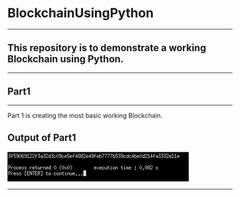 # BlockchainUsingPython

---

## This repository is to demonstrate a working Blockchain using Python.

---

## Part1

---

Part 1 is creating the most basic working Blockchain.

## Output of Part1

![Part1Image](https://github.com/banerjeesamrat/BlockchainUsingPython/blob/master/Part1/WorkingCodeImage.png)

---
